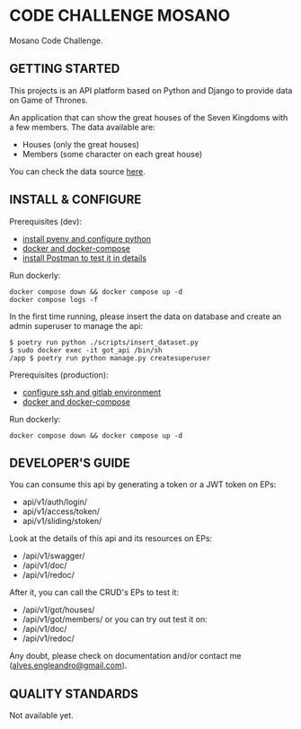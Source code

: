 # CODE CHALLENGE MOSANO

Mosano Code Challenge.

## GETTING STARTED

This projects is an API platform based on Python and Django to provide data on Game of Thrones.

An application that can show the great houses of the Seven Kingdoms with a few members. The data available are:
* Houses (only the great houses)
* Members (some character on each great house)

You can check the data source [here](https://awoiaf.westeros.org/index.php/List_of_Houses#Great_Houses).

## INSTALL & CONFIGURE

Prerequisites (dev):
* [install pyenv and configure python](https://github.com/pyenv/pyenv)
* [docker and docker-compose](https://docs.docker.com/engine/install/ubuntu/)
* [install Postman to test it in details](https://www.postman.com/)

Run dockerly:

```shell
docker compose down && docker compose up -d
docker compose logs -f
```

In the first time running, please insert the data on database and create an admin superuser to manage the api:

```shell
$ poetry run python ./scripts/insert_dataset.py
$ sudo docker exec -it got_api /bin/sh
/app $ poetry run python manage.py createsuperuser
```

Prerequisites (production):
* [configure ssh and gitlab environment](https://docs.gitlab.com/ee/ci/environments/)
* [docker and docker-compose](https://docs.docker.com/engine/install/ubuntu/)

Run dockerly:

```shell
docker compose down && docker compose up -d
```

## DEVELOPER'S GUIDE

You can consume this api by generating a token or a JWT token on EPs:
* api/v1/auth/login/
* api/v1/access/token/
* api/v1/sliding/stoken/

Look at the details of this api and its resources on EPs:
* /api/v1/swagger/
* /api/v1/doc/
* /api/v1/redoc/

After it, you can call the CRUD's EPs to test it:
* /api/v1/got/houses/
* /api/v1/got/members/
or you can try out test it on:
* /api/v1/doc/
* /api/v1/redoc/

Any doubt, please check on documentation and/or contact me (alves.engleandro@gmail.com).

## QUALITY STANDARDS

Not available yet.
